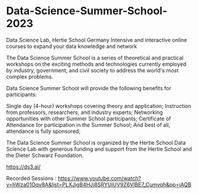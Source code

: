 # Data-Science-Summer-School-2023
Data Science Lab, Hertie School Germany
Intensive and interactive online courses to expand your data knowledge and network

The Data Science Summer School is a series of theoretical and practical workshops on the exciting methods and technologies currently employed by industry, government, and civil society to address the world's most complex problems. 

Data Science Summer School will provide the following benefits for participants:

 Single day (4-hour) workshops covering theory and application;
 Instruction from professors, researchers, and industry experts;
 Networking opportunities with other Summer School participants;
 Certificate of Attendance for participation in the Summer School;
 And best of all, attendance is fully sponsored;
 
The Data Science Summer School is organized by the Hertie School Data Science Lab with generous funding and support from the Hertie School and the Dieter Schwarz Foundation.

https://ds3.ai/


Recorded Sessions : https://www.youtube.com/watch?v=hWza01Oqv8A&list=PLXJigB4HJi8SRYUiUV9Z6VlBE7_Cumvqh&pp=iAQB
